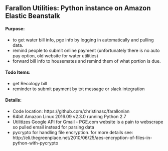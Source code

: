 <h2>Farallon Utilities: Python instance on Amazon Elastic Beanstalk </h2>

<h4>Purpose:</h4>
<ul>
<li> to get water bill info, pge info by logging in automatically and pulling data.
<li> remind people to submit online payment (unfortunately there is no auto pay option, old website for water utilities)
<li> forward bill info to housemates and remind them of what portion is due.
</ul>

<h4>Todo Items:</h4>
<ul>
<li> get Recology bill
<li> reminder to submit payment by txt message or slack integration
</ul>

<h4> Details:</h4>
<ul>
<li> Code location: https://github.com/christinasc/farallonian
<li> 64bit Amazon Linux 2016.09 v2.3.0 running Python 2.7
<li> Utilitizes Google API for Gmail - PGE.com website is a pain to webscrape so pulled email instead for parsing data
<li> pycrypto for handling file encryption. for more details see: http://eli.thegreenplace.net/2010/06/25/aes-encryption-of-files-in-python-with-pycrypto

</ul>